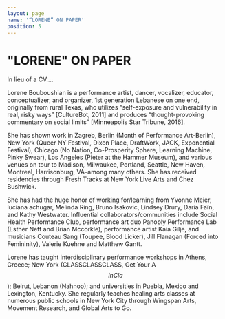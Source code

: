 ```yaml
---
layout: page
name: '“LORENE” ON PAPER'
position: 5
---
```



# "LORENE" ON PAPER
In lieu of a CV….

Lorene Bouboushian is a performance artist, dancer, vocalizer, educator, conceptualizer, and organizer, 1st generation Lebanese on one end, originally from rural Texas, who utilizes “self-exposure and vulnerability in real, risky ways” [CultureBot, 2011] and produces “thought-provoking commentary on social limits” [Minneapolis Star Tribune, 2016].

She has shown work in Zagreb, Berlin (Month of Performance Art-Berlin), New York (Queer NY Festival, Dixon Place, DraftWork, JACK, Exponential Festival), Chicago (No Nation, Co-Prosperity Sphere, Learning Machine, Pinky Swear), Los Angeles (Pieter at the Hammer Museum), and various venues on tour to Madison, Milwaukee, Portland, Seattle, New Haven, Montreal, Harrisonburg, VA–among many others. She has received residencies through Fresh Tracks at New York Live Arts and Chez Bushwick.

She has had the huge honor of working for/learning from Yvonne Meier, luciana achugar, Melinda Ring, Bruno Isakovic, Lindsey Drury, Daria Faïn, and Kathy Westwater. Influential collaborators/communities include Social Health Performance Club, performance art duo Panoply Performance Lab (Esther Neff and Brian Mccorkle), performance artist Kaia Gilje, and musicians Couteau Sang (Toupee, Blood Licker), Jill Flanagan (Forced into Femininity), Valerie Kuehne and Matthew Gantt.

Lorene has taught interdisciplinary performance workshops in Athens, Greece; New York (CLASSCLASSCLASS, Get Your A$$ in Cla$$); Beirut, Lebanon (Nahnoo); and universities in Puebla, Mexico and Lexington, Kentucky. She regularly teaches healing arts classes at numerous public schools in New York City through Wingspan Arts, Movement Research, and Global Arts to Go.